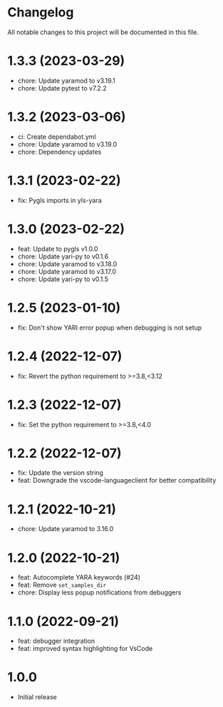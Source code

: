 # Changelog
All notable changes to this project will be documented in this file.

# 1.3.3 (2023-03-29)

* chore: Update yaramod to v3.19.1
* chore: Update pytest to v7.2.2

# 1.3.2 (2023-03-06)

- ci: Create dependabot.yml
- chore: Update yaramod to v3.19.0
- chore: Dependency updates

# 1.3.1 (2023-02-22)

- fix: Pygls imports in yls-yara

# 1.3.0 (2023-02-22)

- feat: Update to pygls v1.0.0
- chore: Update yari-py to v0.1.6
- chore: Update yaramod to v3.18.0
- chore: Update yaramod to v3.17.0
- chore: Update yari-py to v0.1.5

# 1.2.5 (2023-01-10)

- fix: Don't show YARI error popup when debugging is not setup

# 1.2.4 (2022-12-07)

- fix: Revert the python requirement to >=3.8,<3.12

# 1.2.3 (2022-12-07)

- fix: Set the python requirement to >=3.8,<4.0

# 1.2.2 (2022-12-07)

- fix: Update the version string
- feat: Downgrade the vscode-languageclient for better compatibility

# 1.2.1 (2022-10-21)

- chore: Update yaramod to 3.16.0

# 1.2.0 (2022-10-21)

- feat: Autocomplete YARA keywords (#24)
- feat: Remove `set_samples_dir`
- chore: Display less popup notifications from debuggers

# 1.1.0 (2022-09-21)

- feat: debugger integration
- feat: improved syntax highlighting for VsCode

# 1.0.0

- Initial release
